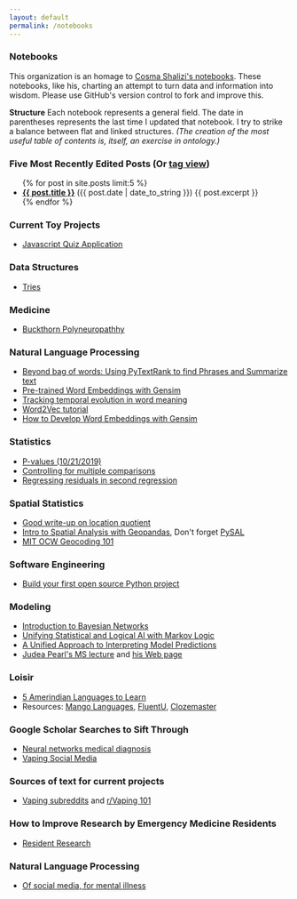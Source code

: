 ```yaml
---
layout: default
permalink: /notebooks
---
```


### Notebooks

This organization is an homage to [Cosma Shalizi's notebooks](http://bactra.org/notebooks/). These notebooks, like his, charting an attempt to turn data and information into wisdom. Please use GitHub's version control to fork and improve this. 

**Structure** Each notebook represents a general field. The date in parentheses represents the last time I updated that notebook. I try to strike a balance between flat and linked structures. _(The creation of the most useful table of contents is, itself, an exercise in ontology.)_

### Five Most Recently Edited Posts (Or [tag view](tag.html))


<ul>
  {% for post in site.posts limit:5 %}
    <li>
      <b><a href="{{ post.url }}">{{ post.title }}</a></b> ({{ post.date | date_to_string }})
      {{ post.excerpt }}
    </li>
  {% endfor %}
</ul>


### Current Toy Projects
* [Javascript Quiz Application](./quiz-application.md)

### Data Structures

* [Tries](./trie.md)

### Medicine
* [Buckthorn Polyneuropathhy](https://www.nejm.org/doi/full/10.1056/NEJM196707132770204)

### Natural Language Processing
* [Beyond bag of words: Using PyTextRank to find Phrases and Summarize text](https://medium.com/@aneesha/beyond-bag-of-words-using-pytextrank-to-find-phrases-and-summarize-text-f736fa3773c5)
* [Pre-trained Word Embeddings with Gensim](https://kavita-ganesan.com/easily-access-pre-trained-word-embeddings-with-gensim/?relatedposts_hit=1&relatedposts_origin=1229&relatedposts_position=0#.XYlqBJNKjxW)
* [Tracking temporal evolution in word meaning](https://pdfs.semanticscholar.org/24c2/3289b487fed733d1f2f49b78cbc091f5d253.pdf)
* [Word2Vec tutorial](https://markroxor.github.io/gensim/static/notebooks/online_w2v_tutorial.html)
* [How to Develop Word Embeddings with Gensim](https://machinelearningmastery.com/develop-word-embeddings-python-gensim/)

### Statistics
* [P-values (10/21/2019)](./p_values.md)
* [Controlling for multiple comparisons](http://www.biostathandbook.com/multiplecomparisons.html)
* [Regressing residuals in second regression](https://stats.stackexchange.com/questions/158650/regress-residuals-in-second-regression)


### Spatial Statistics
* [Good write-up on location quotient](https://www.economicmodeling.com/2011/10/14/understanding-location-quotient-2/)
* [Intro to Spatial Analysis with Geopandas](https://www.youtube.com/watch?v=h5sy0z2BUTo), Don't forget [PySAL](http://pysal.org/notebooks/explore/segregation/intro.html)
* [MIT OCW Geocoding 101](https://ocw.mit.edu/resources/res-str-001-geographic-information-system-gis-tutorial-january-iap-2016/spatial-statistics/MITRES_STR_001IAP16_spati.pdf)

### Software Engineering 

* [Build your first open source Python project](https://towardsdatascience.com/build-your-first-open-source-python-project-53471c9942a7)


### Modeling
* [Introduction to Bayesian Networks](https://towardsdatascience.com/introduction-to-bayesian-networks-81031eeed94e)
* [Unifying Statistical and Logical AI with Markov Logic](https://cacm.acm.org/magazines/2019/7/237715-unifying-logical-and-statistical-ai-with-markov-logic/abstract)
* [A Unified Approach to Interpreting Model Predictions](https://papers.nips.cc/paper/7062-a-unified-approach-to-interpreting-model-predictions.pdf)
* [Judea Pearl's MS lecture](https://www.microsoft.com/en-us/research/video/plenary-2-the-mathematics-of-causal-inference-with-reflections-on-machine-learning/?from=http%3A%2F%2Fresearch.microsoft.com%2Fapps%2Fvideo%2Fdefault.aspx%3Fid%3D191888#!related_info) and [his Web page](http://bayes.cs.ucla.edu/jp_home.html)

### Loisir
* [5 Amerindian Languages to Learn](https://www.rocketlanguages.com/blog/5-native-americanindigenous-languages-you-should-learn)
* Resources: [Mango Languages](https://learn.mangolanguages.com/pathway/from/en-US/to/pes/440/1/1/1), [FluentU](https://www.fluentu.com/blog/rosetta-stone-alternative/), [Clozemaster](https://www.clozemaster.com/languages/pes-eng/play?utf8=%E2%9C%93&skill=vocabulary&sentences_per_round=10&mode=multiple-choice)

### Google Scholar Searches to Sift Through
* [Neural networks medical diagnosis](https://scholar.google.com/scholar?hl=en&as_sdt=0%2C22&q=neural+networks+medical+diagnosis&btnG=&oq=neural+networks+medical+)
* [Vaping Social Media](https://scholar.google.com/scholar?hl=en&as_sdt=0%2C43&q=vaping+social+media&btnG=)

### Sources of text for current projects
* [Vaping subreddits](https://ecigarettereviewed.com/reddit-vape-list/) and [r/Vaping 101](https://www.reddit.com/r/Vaping101/#subs)

### How to Improve Research by Emergency Medicine Residents

* [Resident Research](./resident-research-em.md)



### Natural Language Processing

* [Of social media, for mental illness](./nlp-of-some.md)



